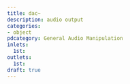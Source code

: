 ```yaml
---
title: dac~
description: audio output
categories:
- object
pdcategory: General Audio Manipulation
inlets:
  1st:
outlets:
  1st:
draft: true
---
```


